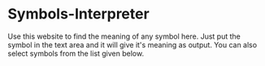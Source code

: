 # Symbols-Interpreter
Use this website to find the meaning of any symbol here.
Just put the symbol in the text area and it will give it's meaning as output. You can also select symbols from the list given below.
